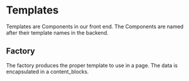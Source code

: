 # Templates #
Templates are Components in our front end. The Components are named after their template names in the backend.

## Factory ##
The factory produces the proper template to use in a page. The data is encapsulated in a content_blocks.